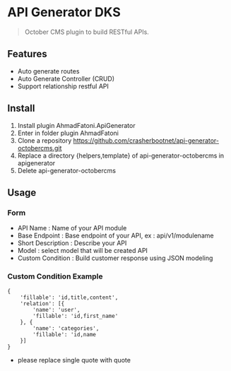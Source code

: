 
# API Generator DKS

> October CMS plugin to build RESTful APIs.

## Features

  - Auto generate routes
  - Auto Generate Controller (CRUD)
  - Support relationship restful API

## Install

1) Install plugin AhmadFatoni.ApiGenerator
2) Enter in folder plugin AhmadFatoni
3) Clone a repository https://github.com/crasherbootnet/api-generator-octobercms.git
4) Replace a directory {helpers,template} of api-generator-octobercms in apigenerator 
5) Delete api-generator-octobercms

## Usage

### Form
- API Name : Name of your API module
- Base Endpoint : Base endpoint of your API, ex : api/v1/modulename
- Short Description : Describe your API
- Model : select model that will be created API
- Custom Condition : Build customer response using JSON modeling

### Custom Condition Example
```
{
    'fillable': 'id,title,content',
    'relation': [{
        'name': 'user',
        'fillable': 'id,first_name'
    }, {
        'name': 'categories',
        'fillable': 'id,name
    }]
}
```
* please replace single quote with quote
